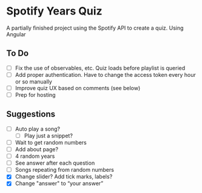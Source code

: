 # Spotify Years Quiz

A partially finished project using the Spotify API to create a quiz. Using Angular

## To Do

- [ ] Fix the use of observables, etc. Quiz loads before playlist is queried
- [ ] Add proper authentication. Have to change the access token every hour or so manually
- [ ] Improve quiz UX based on comments (see below)
- [ ] Prep for hosting

## Suggestions

- [ ] Auto play a song?
    - [ ] Play just a snippet?
- [ ] Wait to get random numbers
- [ ] Add about page?
- [ ] 4 random years
- [ ] See answer after each question
- [ ] Songs repeating from random numbers
- [x] Change slider? Add tick marks, labels?
- [x] Change "answer" to “your answer”
